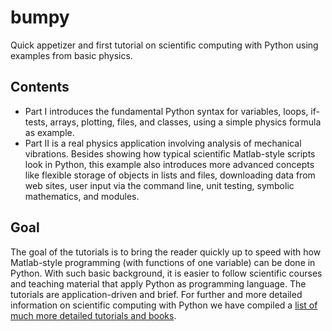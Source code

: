 # bumpy

Quick appetizer and first tutorial on scientific computing with Python
using examples from basic physics.

## Contents

 * Part I introduces the fundamental Python syntax for
   variables, loops, if-tests, arrays, plotting, files, and classes,
   using a simple physics formula as example.
 * Part II is a real physics application involving analysis of mechanical
   vibrations. Besides showing how typical scientific Matlab-style scripts
   look in Python, this example also introduces more advanced concepts
   like flexible storage of objects in lists and files, downloading
   data from web sites, user input via the command line, unit testing,
   symbolic mathematics, and modules.

## Goal

The goal of the tutorials is to bring the reader quickly up to speed
with how Matlab-style programming (with functions of one variable)
can be done in Python. With such basic background, it is easier to
follow scientific courses and teaching material that apply Python as
programming language. The tutorials are application-driven and brief.
For further and more detailed information on scientific computing
with Python we have compiled
a [list of much more detailed tutorials and books](http://hplgit.github.io/bumpy/doc/pub/._bumpy010.html#app:resources).
